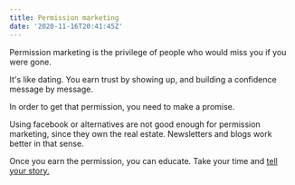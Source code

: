 ```yaml
---
title: Permission marketing
date: '2020-11-16T20:41:45Z'
---
```


Permission marketing is the privilege of people who would miss you if you were gone.

It's like dating. You earn trust by showing up, and building a confidence message by message.

In order to get that permission, you need to make a promise.

Using facebook or alternatives are not good enough for permission marketing, since they own the real estate. Newsletters and blogs work better in that sense.

Once you earn the permission, you can educate. Take your time and [tell your story.](./telling-stories.md)